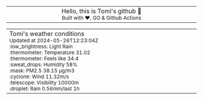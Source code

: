 
<div align="center">
<table>
<tbody>
<td align="center">
<img width="2000" height="0"><br>
Hello, this is Tomi's github 👋<br>
<sup>Built with ❤️, GO & Github Actions</sup><br>
<img width="2000" height="0">
</td>
</tbody>
</table>
</div>
<table>
<tbody>
<td align="left">
<img width="2000" height="0"><br>
Tomi's weather conditions<br>
<sup>Updated at 2024-05-26T12:23:04Z</sup><br>
<sup>:low_brightness: Light Rain</sup><br>
<sup>:thermometer: Temperature 31.02 </sup><br>
<sup>:thermometer: Feels like 34.4</sup><br>
<sup>:sweat_drops: Humidity 58%</sup><br>
<sup>:mask: PM2.5 38.15 μg/m3</sup><br>
<sup>:cyclone: Wind 11.32m/s </sup><br>
<sup>:telescope: Visibility 10000m </sup><br>
<sup>:droplet: Rain 0.56mm/last 1h </sup><br>
<img width="2000" height="0">
</td>
<td align="left">
<img width="2000" height="0"><br>
<br>
<img width="2000" height="0">
</td>
</tbody>
</table>
</div>
    